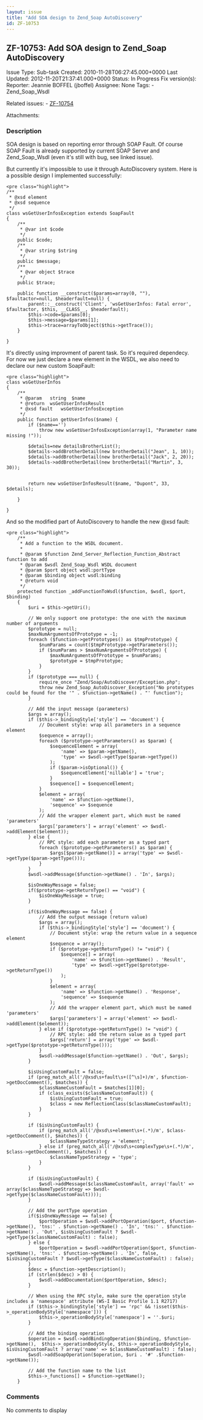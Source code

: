 ```yaml
---
layout: issue
title: "Add SOA design to Zend_Soap AutoDiscovery"
id: ZF-10753
---
```


ZF-10753: Add SOA design to Zend\_Soap AutoDiscovery
----------------------------------------------------

 Issue Type: Sub-task Created: 2010-11-28T06:27:45.000+0000 Last Updated: 2012-11-20T21:37:41.000+0000 Status: In Progress Fix version(s): 
 Reporter:  Jeannie BOFFEL (jboffel)  Assignee:  None  Tags: - Zend\_Soap\_Wsdl
 
 Related issues: - [ZF-10754](/issues/browse/ZF-10754)
 
 Attachments: 
### Description

SOA design is based on reporting error through SOAP Fault. Of course SOAP Fault is already supported by current SOAP Server and Zend\_Soap\_Wsdl (even it's still with bug, see linked issue).

But currently it's impossible to use it through AutoDiscovery system. Here is a possible design I implemented successfully:

 
    <pre class="highlight">
    /**
     * @xsd element
     * @xsd sequence
     */
    class wsGetUserInfosException extends SoapFault
    {
        /**
         * @var int $code
         */
        public $code;
        /**
         * @var string $string
         */
        public $message;
        /**
         * @var object $trace
         */
        public $trace;
        
        public function __construct($params=array(0, ""), $faultactor=null, $headerfault=null) {
            parent::__construct('Client', 'wsGetUserInfos: Fatal error', $faultactor, $this, __CLASS__, $headerfault);
            $this->code=$params[0];
            $this->message=$params[1];
            $this->trace=arrayToObject($this->getTrace());
        }
        
    }


It's directly using improvment of parent task. So it's required dependecy. For now we just declare a new element in the WSDL, we also need to declare our new custom SoapFault:

 
    <pre class="highlight">
    class wsGetUserInfos
    {
        /**
         * @param   string  $name
         * @return  wsGetUserInfosResult
         * @xsd fault   wsGetUserInfosException
         */
        public function getUserInfos($name) {
            if ($name=='')
                throw new wsGetUserInfosException(array(1, "Parameter name missing !"));
    
            $details=new detailsBrotherList();
            $details->addBrotherDetail(new brotherDetail("Jean", 1, 10));
            $details->addBrotherDetail(new brotherDetail("Jack", 2, 20));
            $details->addBrotherDetail(new brotherDetail("Martin", 3, 30));
            
            
            return new wsGetUserInfosResult($name, "Dupont", 33, $details);
            
        }
        
    }
    


And so the modified part of AutoDiscovery to handle the new @xsd fault:

 
    <pre class="highlight">
        /**
         * Add a function to the WSDL document.
         *
         * @param $function Zend_Server_Reflection_Function_Abstract function to add
         * @param $wsdl Zend_Soap_Wsdl WSDL document
         * @param $port object wsdl:portType
         * @param $binding object wsdl:binding
         * @return void
         */
        protected function _addFunctionToWsdl($function, $wsdl, $port, $binding)
        {
            $uri = $this->getUri();
    
            // We only support one prototype: the one with the maximum number of arguments
            $prototype = null;
            $maxNumArgumentsOfPrototype = -1;
            foreach ($function->getPrototypes() as $tmpPrototype) {
                $numParams = count($tmpPrototype->getParameters());
                if ($numParams > $maxNumArgumentsOfPrototype) {
                    $maxNumArgumentsOfPrototype = $numParams;
                    $prototype = $tmpPrototype;
                }
            }
            if ($prototype === null) {
                require_once "Zend/Soap/AutoDiscover/Exception.php";
                throw new Zend_Soap_AutoDiscover_Exception("No prototypes could be found for the '" . $function->getName() . "' function");
            }
    
            // Add the input message (parameters)
            $args = array();
            if ($this->_bindingStyle['style'] == 'document') {
                // Document style: wrap all parameters in a sequence element
                $sequence = array();
                foreach ($prototype->getParameters() as $param) {
                    $sequenceElement = array(
                        'name' => $param->getName(),
                        'type' => $wsdl->getType($param->getType())
                    );
                    if ($param->isOptional()) {
                        $sequenceElement['nillable'] = 'true';
                    }
                    $sequence[] = $sequenceElement;
                }
                $element = array(
                    'name' => $function->getName(),
                    'sequence' => $sequence
                );
                // Add the wrapper element part, which must be named 'parameters'
                $args['parameters'] = array('element' => $wsdl->addElement($element));
            } else {
                // RPC style: add each parameter as a typed part
                foreach ($prototype->getParameters() as $param) {
                    $args[$param->getName()] = array('type' => $wsdl->getType($param->getType()));
                }
            }
            $wsdl->addMessage($function->getName() . 'In', $args);
    
            $isOneWayMessage = false;
            if($prototype->getReturnType() == "void") {
                $isOneWayMessage = true;
            }
    
            if($isOneWayMessage == false) {
                // Add the output message (return value)
                $args = array();
                if ($this->_bindingStyle['style'] == 'document') {
                    // Document style: wrap the return value in a sequence element
                    $sequence = array();
                    if ($prototype->getReturnType() != "void") {
                        $sequence[] = array(
                            'name' => $function->getName() . 'Result',
                            'type' => $wsdl->getType($prototype->getReturnType())
                        );
                    }
                    $element = array(
                        'name' => $function->getName() . 'Response',
                        'sequence' => $sequence
                    );
                    // Add the wrapper element part, which must be named 'parameters'
                    $args['parameters'] = array('element' => $wsdl->addElement($element));
                } else if ($prototype->getReturnType() != "void") {
                    // RPC style: add the return value as a typed part
                    $args['return'] = array('type' => $wsdl->getType($prototype->getReturnType()));
                }
                $wsdl->addMessage($function->getName() . 'Out', $args);
            }
            
            $isUsingCustomFault = false;
            if (preg_match_all('/@xsd\s+fault\s+([^\s]+)/m', $function->getDocComment(), $matches)) {
                $classNameCustomFault = $matches[1][0];
                if (class_exists($classNameCustomFault)) {
                    $isUsingCustomFault = true;
                    $class = new ReflectionClass($classNameCustomFault);
                }
            }
            
            if ($isUsingCustomFault) {
                if (preg_match_all('/@xsd\s+element\s+(.*)/m', $class->getDocComment(), $matches)) {
                    $classNameTypeStrategy = 'element';   
                } else if (preg_match_all('/@xsd\s+complexType\s+(.*)/m', $class->getDocComment(), $matches)) {
                    $classNameTypeStrategy = 'type';   
                }
            }
            
            if ($isUsingCustomFault) {
                $wsdl->addMessage($classNameCustomFault, array('fault' => array($classNameTypeStrategy => $wsdl->getType($classNameCustomFault))));
            }
            
            // Add the portType operation
            if($isOneWayMessage == false) {
                $portOperation = $wsdl->addPortOperation($port, $function->getName(), 'tns:' . $function->getName() . 'In', 'tns:' . $function->getName() . 'Out', $isUsingCustomFault ? $wsdl->getType($classNameCustomFault) : false);
            } else {
                $portOperation = $wsdl->addPortOperation($port, $function->getName(), 'tns:' . $function->getName() . 'In', false, $isUsingCustomFault ? $wsdl->getType($classNameCustomFault) : false);
            }
            $desc = $function->getDescription();
            if (strlen($desc) > 0) {
                $wsdl->addDocumentation($portOperation, $desc);
            }
    
            // When using the RPC style, make sure the operation style includes a 'namespace' attribute (WS-I Basic Profile 1.1 R2717)
            if ($this->_bindingStyle['style'] == 'rpc' && !isset($this->_operationBodyStyle['namespace'])) {
                $this->_operationBodyStyle['namespace'] = ''.$uri;
            }
    
            // Add the binding operation
            $operation = $wsdl->addBindingOperation($binding, $function->getName(),  $this->_operationBodyStyle, $this->_operationBodyStyle, $isUsingCustomFault ? array('name' => $classNameCustomFault) : false);
            $wsdl->addSoapOperation($operation, $uri . '#' .$function->getName());
    
            // Add the function name to the list
            $this->_functions[] = $function->getName();
        }


 

 

### Comments

No comments to display
